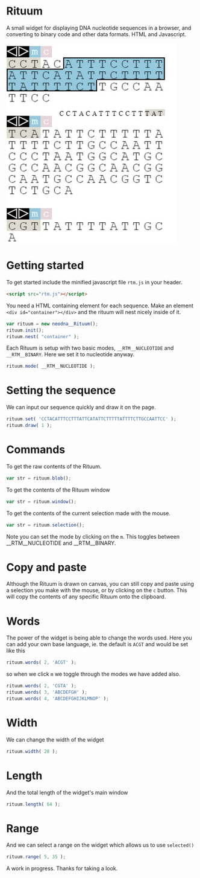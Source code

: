 # Rituum
A small widget for displaying DNA nucleotide sequences in a browser, and converting to binary code and other data formats. HTML and Javascript.

![rituum](ss1306202102.jpg)

# Getting started
To get started include the minified javascript file `rtm.js` in your header.
```html
<script src="rtm.js"></script>
```

You need a HTML containing element for each sequence. Make an element `<div id="container"></div>` and the rituum will nest nicely inside of it.
```js
var rituum = new neodna__Rituum();
rituum.init();
rituum.nest( "container" );
```

Each Rituum is setup with two basic modes, `__RTM__NUCLEOTIDE` and `__RTM__BINARY`. Here we set it to nucleotide anyway.
```js
rituum.mode( __RTM__NUCLEOTIDE );
```

# Setting the sequence
We can input our sequence quickly and draw it on the page.
```js
rituum.set( 'CCTACATTTCCTTTATTCATATTCTTTTTATTTTCTTGCCAATTCC' );
rituum.draw( 1 );
```

# Commands
To get the raw contents of the Rituum.
```js
var str = rituum.blob();
```

To get the contents of the Rituum window
```js
var str = rituum.window();
```

To get the contents of the current selection made with the mouse.
```js
var str = rituum.selection();
```

Note you can set the mode by clicking on the `m`. This toggles between __RTM__NUCLEOTIDE and __RTM__BINARY.

# Copy and paste
Although the Rituum is drawn on canvas, you can still copy and paste using a selection you make with the mouse, 
or by clicking on the `c` button. This will copy the contents of any specific Rituum onto the clipboard.

# Words
The power of the widget is being able to change the words used. Here you can add your own base language, ie. the default is `ACGT` and would be set like this
```js
rituum.words( 2, 'ACGT' );
```
so when we click `m` we toggle through the modes we have added also.
```js
rituum.words( 2, 'CGTA' );
rituum.words( 3, 'ABCDEFGH' );
rituum.words( 4, 'ABCDEFGHIJKLMNOP' );
```

# Width
We can change the width of the widget
```js
rituum.width( 28 );
```

# Length
And the total length of the widget's main window
```js
rituum.length( 64 );
```

# Range
And we can select a range on the widget which allows us to use `selected()`
```js
rituum.range( 5, 35 );
```

A work in progress. Thanks for taking a look.
